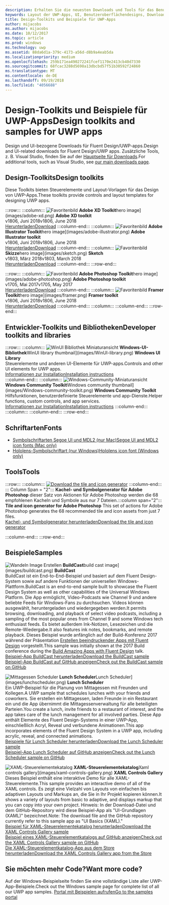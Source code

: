 ```yaml
---
description: Erhalten Sie die neuesten Downloads und Tools für das Benutzeroberflächenlayout und Steuerelementdesign für UWP-Apps.
keywords: Layout der UWP-Apps, UI, Benutzeroberflächendesigns, Downloads, UWP-Tools
title: Design-Toolkits und Beispiele für UWP-Apps
author: mijacobs
ms.author: mijacobs
ms.date: 10/12/2017
ms.topic: article
ms.prod: windows
ms.technology: uwp
ms.assetid: 88da6d1a-379c-4173-a56d-d8b9a4eab5da
ms.localizationpriority: medium
ms.openlocfilehash: 259b171ea490272241fcef1170e2413cb40d7330
ms.sourcegitcommit: 68fcac3288d5698a13dbcbd57f51b30592f24860
ms.translationtype: MT
ms.contentlocale: de-DE
ms.lasthandoff: 09/19/2018
ms.locfileid: "4056688"
---
```

# <a name="design-toolkits-and-samples-for-uwp-apps"></a><span data-ttu-id="bb5c5-104">Design-Toolkits und Beispiele für UWP-Apps</span><span class="sxs-lookup"><span data-stu-id="bb5c5-104">Design toolkits and samples for UWP apps</span></span>
 

<span data-ttu-id="bb5c5-105">Design und UI-bezogene Downloads für Fluent Design/UWP-apps.</span><span class="sxs-lookup"><span data-stu-id="bb5c5-105">Design and UI-related downloads for Fluent Design/UWP apps.</span></span> <span data-ttu-id="bb5c5-106">Zusätzliche Tools, z. B. Visual Studio, finden Sie auf der <a href="https://developer.microsoft.com/downloads">Hauptseite für Downloads</a>.</span><span class="sxs-lookup"><span data-stu-id="bb5c5-106">For additional tools, such as Visual Studio, see <a href="https://developer.microsoft.com/downloads">our main downloads page</a>.</span></span> 


## <a name="design-toolkits"></a><span data-ttu-id="bb5c5-107">Design-Toolkits</span><span class="sxs-lookup"><span data-stu-id="bb5c5-107">Design toolkits</span></span>

<span data-ttu-id="bb5c5-108">Diese Toolkits bieten Steuerelemente und Layout-Vorlagen für das Design von UWP-Apps.</span><span class="sxs-lookup"><span data-stu-id="bb5c5-108">These toolkits provide controls and layout templates for designing UWP apps.</span></span>

:::row:::
    :::column:::
        ![<span data-ttu-id="bb5c5-109">Favoritenbild](images/adobe-xd.png) <b>Adobe XD Toolkit</b></span><span class="sxs-lookup"><span data-stu-id="bb5c5-109">hero image](images/adobe-xd.png) <b>Adobe XD toolkit</b></span></span><br>
        <span data-ttu-id="bb5c5-110">v1806, Juni 2018</span><span class="sxs-lookup"><span data-stu-id="bb5c5-110">v1806, June 2018</span></span><br>
        <a href="https://aka.ms/adobexdtoolkit"><span data-ttu-id="bb5c5-111">Herunterladen</span><span class="sxs-lookup"><span data-stu-id="bb5c5-111">Download</span></span></a>
    :::column-end:::
    :::column:::
        ![<span data-ttu-id="bb5c5-112">Favoritenbild](images/adobe-illustrator.png) <b>Adobe Illustrator Toolkit</b></span><span class="sxs-lookup"><span data-stu-id="bb5c5-112">hero image](images/adobe-illustrator.png) <b>Adobe Illustrator toolkit</b></span></span><br>
        <span data-ttu-id="bb5c5-113">v1806, Juni 2018</span><span class="sxs-lookup"><span data-stu-id="bb5c5-113">v1806, June 2018</span></span><br>
        <a href="https://aka.ms/adobeillustratortoolkit"><span data-ttu-id="bb5c5-114">Herunterladen</span><span class="sxs-lookup"><span data-stu-id="bb5c5-114">Download</span></span></a>
    :::column-end:::
    :::column:::
        ![<span data-ttu-id="bb5c5-115">Favoritenbild](images/sketch.png) <b>Skizze</b></span><span class="sxs-lookup"><span data-stu-id="bb5c5-115">hero image](images/sketch.png) <b>Sketch</b></span></span><br>
        <span data-ttu-id="bb5c5-116">v1803, März 2018</span><span class="sxs-lookup"><span data-stu-id="bb5c5-116">v1803, March 2018</span></span><br>
        <a href="https://aka.ms/sketchtoolkit"><span data-ttu-id="bb5c5-117">Herunterladen</span><span class="sxs-lookup"><span data-stu-id="bb5c5-117">Download</span></span></a>
    :::column-end:::
:::row-end:::

:::row:::
    :::column:::
        ![<span data-ttu-id="bb5c5-118">Favoritenbild](images/adobe-photoshop.png) <b>Adobe Photoshop Toolkit</b></span><span class="sxs-lookup"><span data-stu-id="bb5c5-118">hero image](images/adobe-photoshop.png) <b>Adobe Photoshop toolkit</b></span></span><br>
        <span data-ttu-id="bb5c5-119">v1705, Mai 2017</span><span class="sxs-lookup"><span data-stu-id="bb5c5-119">v1705, May 2017</span></span><br>
        <a href="https://aka.ms/adobephotoshoptoolkit"><span data-ttu-id="bb5c5-120">Herunterladen</span><span class="sxs-lookup"><span data-stu-id="bb5c5-120">Download</span></span></a>
    :::column-end:::
    :::column:::
        ![<span data-ttu-id="bb5c5-121">Favoritenbild](images/framer.png) <b>Framer Toolkit</b></span><span class="sxs-lookup"><span data-stu-id="bb5c5-121">hero image](images/framer.png) <b>Framer toolkit</b></span></span><br>
        <span data-ttu-id="bb5c5-122">v1806, Juni 2018</span><span class="sxs-lookup"><span data-stu-id="bb5c5-122">v1806, June 2018</span></span><br>
        <a href="https://aka.ms/framertoolkit"><span data-ttu-id="bb5c5-123">Herunterladen</span><span class="sxs-lookup"><span data-stu-id="bb5c5-123">Download</span></span></a>
    :::column-end:::
    :::column:::
    :::column-end:::
:::row-end:::

## <a name="developer-toolkits-and-libraries"></a><span data-ttu-id="bb5c5-124">Entwickler-Toolkits und Bibliotheken</span><span class="sxs-lookup"><span data-stu-id="bb5c5-124">Developer toolkits and libraries</span></span>

:::row:::
    :::column:::
        ![<span data-ttu-id="bb5c5-125">WinUI Bibliothek Miniaturansicht](images/WinUI-library.png) <b>Windows-UI-Bibliothek</b></span><span class="sxs-lookup"><span data-stu-id="bb5c5-125">WinUI library thumbnail](images/WinUI-library.png) <b>Windows UI Library</b></span></span><br>
        <span data-ttu-id="bb5c5-126">Steuerelemente und anderen UI-Elemente für UWP-apps.</span><span class="sxs-lookup"><span data-stu-id="bb5c5-126">Controls and other UI elements for UWP apps.</span></span><br/>
        <a href="/uwp/toolkits/winui/getting-started"><span data-ttu-id="bb5c5-127">Informationen zur Installation</span><span class="sxs-lookup"><span data-stu-id="bb5c5-127">Installation instructions</span></span></a><br/>
    :::column-end:::
    :::column:::
        ![<span data-ttu-id="bb5c5-128">Windows-Community-Miniaturansicht](images/Windows-community-toolkit.png) <b>Windows Community Toolkit</b></span><span class="sxs-lookup"><span data-stu-id="bb5c5-128">Windows community thumbnail](images/Windows-community-toolkit.png) <b>Windows Community Toolkit</b></span></span><br>
        <span data-ttu-id="bb5c5-129">Hilfsfunktionen, benutzerdefinierte Steuerelemente und app-Dienste.</span><span class="sxs-lookup"><span data-stu-id="bb5c5-129">Helper functions, custom controls, and app services.</span></span><br />
        <a href="/windows/uwpcommunitytoolkit/getting-started"><span data-ttu-id="bb5c5-130">Informationen zur Installation</span><span class="sxs-lookup"><span data-stu-id="bb5c5-130">Installation instructions</span></span></a>
    :::column-end:::
    :::column:::
    :::column-end:::
:::row-end:::

## <a name="fonts"></a><span data-ttu-id="bb5c5-131">Schriftarten</span><span class="sxs-lookup"><span data-stu-id="bb5c5-131">Fonts</span></span>

* <a href="https://aka.ms/SegoeFonts"><span data-ttu-id="bb5c5-132">Symbolschriftarten Segoe UI und MDL2 (nur Mac)</span><span class="sxs-lookup"><span data-stu-id="bb5c5-132">Segoe UI and MDL2 icon fonts (Mac only)</span></span></a>
* <a href="https://aka.ms/hololensiconfont"><span data-ttu-id="bb5c5-133">Hololens-Symbolschriftart (nur Windows)</span><span class="sxs-lookup"><span data-stu-id="bb5c5-133">Hololens icon font (Windows only)</span></span></a>

## <a name="tools"></a><span data-ttu-id="bb5c5-134">Tools</span><span class="sxs-lookup"><span data-stu-id="bb5c5-134">Tools</span></span>

:::row:::
    :::column:::
        <a href="http://go.microsoft.com/fwlink/p/?LinkId=760394"><img src="images/tile-icon-generator.png" alt="Download the tile and icon generator"/></a>
    :::column-end:::
    <span data-ttu-id="bb5c5-135">::: Column Span = "2"::: **Kachel- und Symbolgenerator für Adobe Photoshop** dieser Satz von Aktionen für Adobe Photoshop werden die 68 empfohlenen Kacheln und Symbole aus nur 7 Dateien.</span><span class="sxs-lookup"><span data-stu-id="bb5c5-135">:::column span="2"::: **Tile and icon generator for Adobe Photoshop** This set of actions for Adobe Photoshop generates the 68 recommended tile and icon assets from just 7 files.</span></span> <br/><a href="http://go.microsoft.com/fwlink/p/?LinkId=760394"><span data-ttu-id="bb5c5-136">Kachel- und Symbolgenerator herunterladen</span><span class="sxs-lookup"><span data-stu-id="bb5c5-136">Download the tile and icon generator</span></span></a></p>
    :::column-end:::
:::row-end:::

    
## <a name="samples"></a><span data-ttu-id="bb5c5-137">Beispiele</span><span class="sxs-lookup"><span data-stu-id="bb5c5-137">Samples</span></span>

![<span data-ttu-id="bb5c5-138">Wandeln Image Erstellen](images/buildcast.png)
**BuildCast**</span><span class="sxs-lookup"><span data-stu-id="bb5c5-138">build cast image](images/buildcast.png)
**BuildCast**</span></span><br>
<span data-ttu-id="bb5c5-139">BuildCast ist ein End-to-End-Beispiel und basiert auf dem Fluent Design-System sowie auf andere Funktionen der universellen Windows-Plattform.</span><span class="sxs-lookup"><span data-stu-id="bb5c5-139">BuildCast is an end-to-end sample built to showcase the Fluent Design System as well as other capabilities of the Universal Windows Platform.</span></span> <span data-ttu-id="bb5c5-140">Die App ermöglicht, Video-Podcasts wie Channel 9 und andere beliebte Feeds für Windows-Fans zu durchsuchen. Videos können ausgewählt, heruntergeladen und wiedergegeben werden.</span><span class="sxs-lookup"><span data-stu-id="bb5c5-140">It permits browsing, downloading, and playback of select video podcasts, including a sampling of the most popular ones from Channel 9 and some Windows tech enthusiast feeds.</span></span> <span data-ttu-id="bb5c5-141">Es bietet außerdem Ink-Notizen, Lesezeichen und die Remote-Wiedergabe.</span><span class="sxs-lookup"><span data-stu-id="bb5c5-141">It also features ink notes, bookmarks, and remote playback.</span></span> <span data-ttu-id="bb5c5-142">Dieses Beispiel wurde anfänglich auf der Build-Konferenz 2017 während der Präsentation <a href="https://channel9.msdn.com/Events/Build/2017/B8034">Erstellen beeindruckender Apps mit Fluent Design</a> vorgestellt.</span><span class="sxs-lookup"><span data-stu-id="bb5c5-142">This sample was initially shown at the 2017 Build conference during the <a href="https://channel9.msdn.com/Events/Build/2017/B8034">Build Amazing Apps with Fluent Design</a> talk.</span></span> <br>
<a href="https://github.com/Microsoft/BuildCast/archive/master.zip"><span data-ttu-id="bb5c5-143">Beispiel-App BuildCast herunterladen</span><span class="sxs-lookup"><span data-stu-id="bb5c5-143">Download the BuildCast sample</span></span></a> <br><a href="https://github.com/Microsoft/BuildCast"><span data-ttu-id="bb5c5-144">Beispiel-App BuildCast auf GitHub anzeigen</span><span class="sxs-lookup"><span data-stu-id="bb5c5-144">Check out the BuildCast sample on GitHub</span></span></a>

![<span data-ttu-id="bb5c5-145">Mittagessen Scheduler](images/lunchscheduler.png)
**Lunch Scheduler**</span><span class="sxs-lookup"><span data-stu-id="bb5c5-145">Lunch Scheduler](images/lunchscheduler.png)
**Lunch Scheduler**</span></span><br>
<span data-ttu-id="bb5c5-146">Ein UWP-Beispiel für die Planung von Mittagessen mit Freunden und Kollegen.</span><span class="sxs-lookup"><span data-stu-id="bb5c5-146">A UWP sample that schedules lunches with your friends and coworkers.</span></span> <span data-ttu-id="bb5c5-147">Sie erstellen ein Mittagessen, laden Freunde in ein Restaurant ein und die App übernimmt die Mittagessenverwaltung für alle beteiligten Parteien.</span><span class="sxs-lookup"><span data-stu-id="bb5c5-147">You create a lunch, invite friends to a restaurant of interest, and the app takes care of the lunch management for all involved parties.</span></span> <span data-ttu-id="bb5c5-148">Diese App enthält Elemente des Fluent Design-Systems in einer UWP-App, einschließlich Acryl, Reveal und verbundene Animationen.</span><span class="sxs-lookup"><span data-stu-id="bb5c5-148">This app incorporates elements of the Fluent Design System in a UWP app, including acrylic, reveal, and connected animations.</span></span> <br/><a href="https://github.com/Microsoft/Windows-appsample-lunch-scheduler/archive/master.zip"><span data-ttu-id="bb5c5-149">Beispiele für Lunch Scheduler herunterladen</span><span class="sxs-lookup"><span data-stu-id="bb5c5-149">Download the Lunch Scheduler sample</span></span></a><br/><a href="https://github.com/Microsoft/Windows-appsample-lunch-scheduler"><span data-ttu-id="bb5c5-150">Beispiel-App Lunch Scheduler auf GitHub anzeigen</span><span class="sxs-lookup"><span data-stu-id="bb5c5-150">Check out the Lunch Scheduler sample on GitHub</span></span></a></p>  

![<span data-ttu-id="bb5c5-151">XAML-Steuerelementekatalog](images/xaml-controls-gallery.png)
**XAML-Steuerelementekatalog**</span><span class="sxs-lookup"><span data-stu-id="bb5c5-151">Xaml controls gallery](images/xaml-controls-gallery.png)
**XAML Controls Gallery**</span></span><br>
<span data-ttu-id="bb5c5-152">Dieses Beispiel enthält eine interaktive Demo für alle XAML-Steuerelemente.</span><span class="sxs-lookup"><span data-stu-id="bb5c5-152">This sample provides an interactive demo of all of the XAML controls.</span></span> <span data-ttu-id="bb5c5-153">Es zeigt eine Vielzahl von Layouts von einfachen bis adaptiven Layouts und Markups an, die Sie in Ihr Projekt kopieren können.</span><span class="sxs-lookup"><span data-stu-id="bb5c5-153">It shows a variety of layouts from basic to adaptive, and displays markup that you can copy into your own project.</span></span> <span data-ttu-id="bb5c5-154">Hinweis: In der Download-Datei und dem GitHub-Repository wird diese Beispiel-App als "UI-Grundlagen (XAML)" bezeichnet.</span><span class="sxs-lookup"><span data-stu-id="bb5c5-154">Note: The download file and the GitHub repository currently refer to this sample app as "UI Basics (XAML)."</span></span> <br/><a href="https://github.com/Microsoft/Windows-universal-samples/archive/master.zip"><span data-ttu-id="bb5c5-155">Beispiel für XAML-Steuerelementekatalog herunterladen</span><span class="sxs-lookup"><span data-stu-id="bb5c5-155">Download the XAML Controls Gallery sample</span></span></a><br/><a href="https://github.com/Microsoft/Windows-universal-samples/tree/master/Samples/XamlUIBasics"><span data-ttu-id="bb5c5-156">Beispiel eines XAML-Steuerelementkatalogs auf GitHub anzeigen</span><span class="sxs-lookup"><span data-stu-id="bb5c5-156">Check out the XAML Controls Gallery sample on GitHub</span></span></a> <br/><a href="https://www.microsoft.com/store/apps/9msvh128x2zt"><span data-ttu-id="bb5c5-157">Die XAML-Steuerelementkatalog-App aus dem Store herunterladen</span><span class="sxs-lookup"><span data-stu-id="bb5c5-157">Download the XAML Controls Gallery app from the Store</span></span></a></p>

## <a name="want-more-code"></a><span data-ttu-id="bb5c5-158">Sie möchten mehr Code?</span><span class="sxs-lookup"><span data-stu-id="bb5c5-158">Want more code?</span></span>

<span data-ttu-id="bb5c5-159">Auf der Windows-Beispielseite finden Sie eine vollständige Liste aller UWP-App-Beispiele.</span><span class="sxs-lookup"><span data-stu-id="bb5c5-159">Check out the Windows sample page for complete list of all our UWP app samples.</span></span> <a href="https://developer.microsoft.com/samples"><span data-ttu-id="bb5c5-160">Portal mit Beispielen aufrufen</span><span class="sxs-lookup"><span data-stu-id="bb5c5-160">Go to the samples portal</span></span></a>

